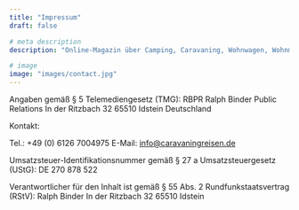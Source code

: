 ```yaml
---
title: "Impressum"
draft: false

# meta description
description: "Online-Magazin über Camping, Caravaning, Wohnwagen, Wohnmobile und Campingplätze"

# image
image: "images/contact.jpg"
---
```


Angaben gemäß § 5 Telemediengesetz (TMG):
RBPR Ralph Binder Public Relations
In der Ritzbach 32
65510 Idstein
Deutschland

Kontakt:

Tel.: +49 (0) 6126 7004975
E-Mail: info@caravaningreisen.de

Umsatzsteuer-Identifikationsnummer gemäß § 27 a Umsatzsteuergesetz (UStG):
DE 270 878 522

Verantwortlicher für den Inhalt ist gemäß § 55 Abs. 2 Rundfunkstaatsvertrag (RStV):
Ralph Binder
In  der Ritzbach 32
65510 Idstein

 